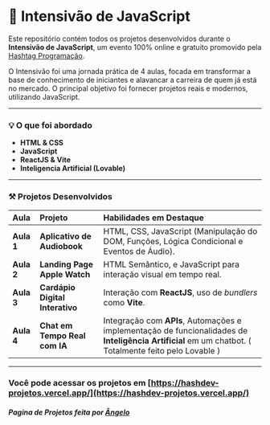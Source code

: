 # 🚀 Intensivão de JavaScript

Este repositório contém todos os projetos desenvolvidos durante o **Intensivão de JavaScript**, um evento 100% online e gratuito promovido pela [Hashtag Programação](https://www.youtube.com/@HashtagProgramacao).

O Intensivão foi uma jornada prática de 4 aulas, focada em transformar a base de conhecimento de iniciantes e alavancar a carreira de quem já está no mercado. O principal objetivo foi fornecer projetos reais e modernos, utilizando JavaScript.

---

### 💡 O que foi abordado

* **HTML & CSS**
* **JavaScript**
* **ReactJS & Vite**
* **Inteligencia Artificial (Lovable)**

---

### ⚒️ Projetos Desenvolvidos

| Aula | Projeto | Habilidades em Destaque |
| :--- | :--- | :--- |
| **Aula 1** | **Aplicativo de Audiobook** | HTML, CSS, JavaScript (Manipulação do DOM, Funções, Lógica Condicional e Eventos de Áudio). |
| **Aula 2** | **Landing Page Apple Watch** | HTML Semântico, e JavaScript para interação visual em tempo real. |
| **Aula 3** | **Cardápio Digital Interativo** | Interação com **ReactJS**, uso de *bundlers* como **Vite**. |
| **Aula 4** | **Chat em Tempo Real com IA** | Integração com **APIs**, Automações e implementação de funcionalidades de **Inteligência Artificial** em um chatbot. ( Totalmente feito pelo Lovable ) |

---

### Você pode acessar os projetos em [https://hashdev-projetos.vercel.app/](https://hashdev-projetos.vercel.app/)

##### Pagina de Projetos feita por [Ângelo](https://github.com/angelomrn)